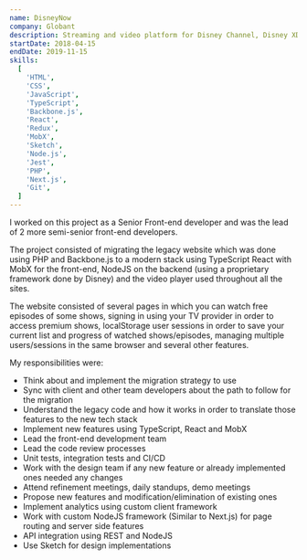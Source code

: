 ```yaml
---
name: DisneyNow
company: Globant
description: Streaming and video platform for Disney Channel, Disney XD and Disney Junior
startDate: 2018-04-15
endDate: 2019-11-15
skills:
  [
    'HTML',
    'CSS',
    'JavaScript',
    'TypeScript',
    'Backbone.js',
    'React',
    'Redux',
    'MobX',
    'Sketch',
    'Node.js',
    'Jest',
    'PHP',
    'Next.js',
    'Git',
  ]
---
```


I worked on this project as a Senior Front-end developer and was the lead of 2 more semi-senior front-end developers.

The project consisted of migrating the legacy website which was done using PHP and Backbone.js to a modern stack using TypeScript React with MobX for the front-end, NodeJS on the backend (using a proprietary framework done by Disney) and the video player used throughout all the sites.

The website consisted of several pages in which you can watch free episodes of some shows, signing in using your TV provider in order to access premium shows, localStorage user sessions in order to save your current list and progress of watched shows/episodes, managing multiple users/sessions in the same browser and several other features.

My responsibilities were:

- Think about and implement the migration strategy to use
- Sync with client and other team developers about the path to follow for the migration
- Understand the legacy code and how it works in order to translate those features to the new tech
  stack
- Implement new features using TypeScript, React and MobX
- Lead the front-end development team
- Lead the code review processes
- Unit tests, integration tests and CI/CD
- Work with the design team if any new feature or already implemented ones needed any changes
- Attend refinement meetings, daily standups, demo meetings
- Propose new features and modification/elimination of existing ones
- Implement analytics using custom client framework
- Work with custom NodeJS framework (Similar to Next.js) for page routing and server side features
- API integration using REST and NodeJS
- Use Sketch for design implementations
